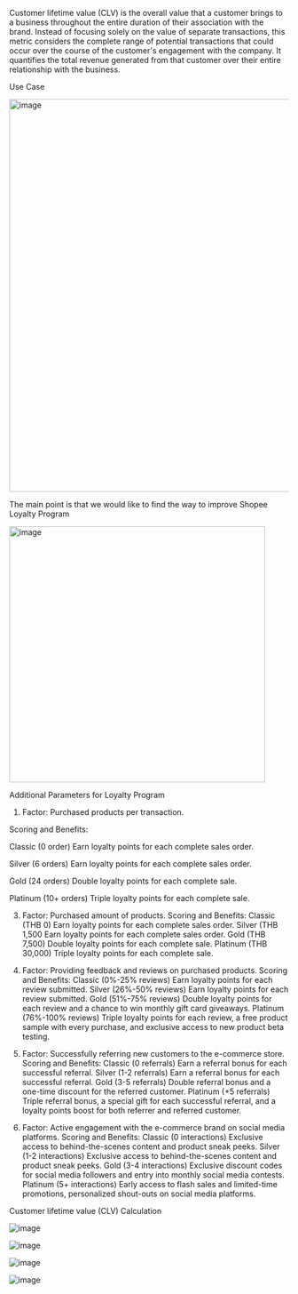 Customer lifetime value (CLV) is the overall value that a customer brings to a business throughout the entire duration of their association with the brand. Instead of focusing solely on the value of separate transactions, this metric considers the complete range of potential transactions that could occur over the course of the customer's engagement with the company. It quantifies the total revenue generated from that customer over their entire relationship with the business.

Use Case

<img width="707" alt="image" src="https://github.com/Poobetounk/Poobetounk/assets/136213004/a407fcba-7126-456a-915a-19d13d2a232a">

The main point is that we would like to find the way to improve Shopee Loyalty Program

<img width="461" alt="image" src="https://github.com/Poobetounk/Poobetounk/assets/136213004/1c3f6526-5383-484d-b9ba-bc24d9631575">

Additional Parameters for Loyalty Program

1. Factor: Purchased products per transaction.
   
Scoring and Benefits:

Classic    (0 order)     Earn loyalty points for each complete sales order.

Silver     (6 orders)    Earn loyalty points for each complete sales order.

Gold       (24 orders)   Double loyalty points for each complete sale.

Platinum   (10+ orders)  Triple loyalty points for each complete sale.

3. Factor: Purchased amount of products.
Scoring and Benefits:
Classic    (THB 0)       Earn loyalty points for each complete sales order.
Silver     (THB 1,500    Earn loyalty points for each complete sales order.
Gold       (THB 7,500)   Double loyalty points for each complete sale.
Platinum   (THB 30,000)  Triple loyalty points for each complete sale.

4. Factor: Providing feedback and reviews on purchased products.
Scoring and Benefits:
Classic    (0%-25% reviews)    Earn loyalty points for each review submitted.
Silver     (26%-50% reviews)   Earn loyalty points for each review submitted.
Gold       (51%-75% reviews)   Double loyalty points for each review and a chance to win monthly gift card giveaways.
Platinum   (76%-100% reviews)  Triple loyalty points for each review, a free product sample with every purchase, and exclusive access to new product beta testing.

5. Factor: Successfully referring new customers to the e-commerce store.
Scoring and Benefits:
Classic     (0    referrals)    Earn a referral bonus for each successful referral.
Silver      (1-2 referrals)     Earn a referral bonus for each successful referral.
Gold        (3-5 referrals)     Double referral bonus and a one-time discount for the referred customer.
Platinum    (+5 referrals)      Triple referral bonus, a special gift for each successful referral, and a loyalty points boost for both referrer and referred customer.

6. Factor: Active engagement with the e-commerce brand on social media platforms.
Scoring and Benefits:
Classic     (0 interactions)       Exclusive access to behind-the-scenes content and product sneak peeks.
Silver      (1-2 interactions)   Exclusive access to behind-the-scenes content and product sneak peeks.
Gold        (3-4 interactions)  Exclusive discount codes for social media followers and entry into monthly social media contests.
Platinum    (5+ interactions)   Early access to flash sales and limited-time promotions, personalized shout-outs on social media platforms.

Customer lifetime value (CLV) Calculation

![image](https://github.com/Poobetounk/Poobetounk/assets/136213004/a0f4e352-a545-4553-a59d-eef002387512)

![image](https://github.com/Poobetounk/Poobetounk/assets/136213004/5187c49d-49bd-4db6-9351-40938b127eeb)

![image](https://github.com/Poobetounk/Poobetounk/assets/136213004/86b5e3ad-9613-4922-9362-8f74d6d7962b)

![image](https://github.com/Poobetounk/Poobetounk/assets/136213004/53416199-0f48-4dc5-90c8-9faa792946dd)




























